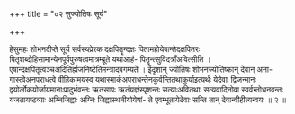 +++
title = "०२ सुज्योतिषः सूर्य"

+++

हेसुमहः शोभनदीप्ते सूर्य सर्वस्यप्रेरक दक्षपितॄन्दक्षः पितामहोयेषान्तेदक्षपितरः पितृशब्दोहिसामान्येनपूर्वपुरुषत्वमात्रम्ब्रूते यथाआहं- पितॄन्त्सुविदत्राँअवित्सीति । एषान्दक्षपितृत्वञ्चअदितिर्ह्यजनिष्टेतिमन्त्रादवगम्यते । ईदृशान् ज्योतिषः शोभनज्योतिष्कान् देवान् अना- गास्त्वेअनपराधत्वे वीहिकामयस्व यथास्माकंअपराधन्तेनकुर्वन्तितथाकुर्याइत्यर्थः येदेवाः द्विजन्मानः द्वयोर्लोकयोर्जायमानाःप्रादुर्भवन्तः ऋतसापः ऋतंयज्ञंस्पृशन्तः सत्याःअवितथाः सत्यवादिनोवा स्वर्वन्तोधनवन्तः यजतायष्टव्याः अग्निजिह्वाः अग्निः जिह्वास्थनीयोयेषां- ते एवम्भूतायेदेवाः सन्ति तान् देवान्वीहीत्यन्वयः ॥ २ ॥